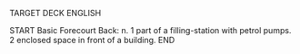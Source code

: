 TARGET DECK
ENGLISH

START
Basic
Forecourt
Back: n. 1 part of a filling-station with petrol pumps. 2 enclosed space in front of a building.
END
